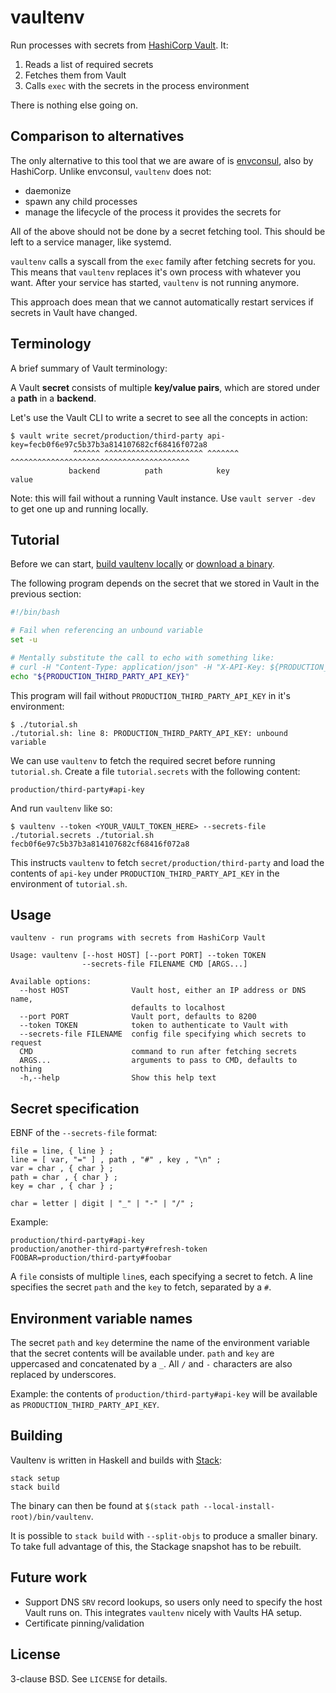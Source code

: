 # vaultenv

Run processes with secrets from [HashiCorp Vault]. It:

 1. Reads a list of required secrets
 2. Fetches them from Vault
 4. Calls `exec` with the secrets in the process environment

There is nothing else going on.

## Comparison to alternatives

The only alternative to this tool that we are aware of is [envconsul], also by
HashiCorp. Unlike envconsul, `vaultenv` does not:

 - daemonize
 - spawn any child processes
 - manage the lifecycle of the process it provides the secrets for

All of the above should not be done by a secret fetching tool. This should be
left to a service manager, like systemd.

`vaultenv` calls a syscall from the `exec` family after fetching secrets for
you. This means that `vaultenv` replaces it's own process with whatever you want.
After your service has started, `vaultenv` is not running anymore.

This approach does mean that we cannot automatically restart services if
secrets in Vault have changed.

## Terminology

A brief summary of Vault terminology:

A Vault **secret** consists of multiple **key/value pairs**, which are stored
under a **path** in a **backend**.

Let's use the Vault CLI to write a secret to see all the concepts in action:

```shell
$ vault write secret/production/third-party api-key=fecb0f6e97c5b37b3a814107682cf68416f072a8
              ^^^^^^ ^^^^^^^^^^^^^^^^^^^^^^ ^^^^^^^ ^^^^^^^^^^^^^^^^^^^^^^^^^^^^^^^^^^^^^^^^
             backend          path            key                   value
```

Note: this will fail without a running Vault instance. Use `vault server -dev`
to get one up and running locally.

## Tutorial

Before we can start, [build vaultenv locally][build-vaultenv] or [download a
binary][download-vaultenv].

The following program depends on the secret that we stored in Vault in the
previous section:

```bash
#!/bin/bash

# Fail when referencing an unbound variable
set -u

# Mentally substitute the call to echo with something like:
# curl -H "Content-Type: application/json" -H "X-API-Key: ${PRODUCTION_THIRD_PARTY_API_KEY}" -X POST -d '{"my": "payload"}' https://example.com/
echo "${PRODUCTION_THIRD_PARTY_API_KEY}"
```

This program will fail without `PRODUCTION_THIRD_PARTY_API_KEY` in it's
environment:

```
$ ./tutorial.sh
./tutorial.sh: line 8: PRODUCTION_THIRD_PARTY_API_KEY: unbound variable
```

We can use `vaultenv` to fetch the required secret before running `tutorial.sh`.
Create a file `tutorial.secrets` with the following content:

```
production/third-party#api-key
```

And run `vaultenv` like so:

```
$ vaultenv --token <YOUR_VAULT_TOKEN_HERE> --secrets-file ./tutorial.secrets ./tutorial.sh
fecb0f6e97c5b37b3a814107682cf68416f072a8
```

This instructs `vaultenv` to fetch `secret/production/third-party` and load the
contents of `api-key` under `PRODUCTION_THIRD_PARTY_API_KEY` in the environment
of `tutorial.sh`.

## Usage

```
vaultenv - run programs with secrets from HashiCorp Vault

Usage: vaultenv [--host HOST] [--port PORT] --token TOKEN
                --secrets-file FILENAME CMD [ARGS...]

Available options:
  --host HOST              Vault host, either an IP address or DNS name,
                           defaults to localhost
  --port PORT              Vault port, defaults to 8200
  --token TOKEN            token to authenticate to Vault with
  --secrets-file FILENAME  config file specifying which secrets to request
  CMD                      command to run after fetching secrets
  ARGS...                  arguments to pass to CMD, defaults to nothing
  -h,--help                Show this help text
```

## Secret specification

EBNF of the `--secrets-file` format:

```
file = line, { line } ;
line = [ var, "=" ] , path , "#" , key , "\n" ;
var = char , { char } ;
path = char , { char } ;
key = char , { char } ;

char = letter | digit | "_" | "-" | "/" ;
```

Example:

```
production/third-party#api-key
production/another-third-party#refresh-token
FOOBAR=production/third-party#foobar
```

A `file` consists of multiple `line`s, each specifying a secret to fetch. A
line specifies the secret `path` and the `key` to fetch, separated by a `#`.

## Environment variable names

The secret `path` and `key` determine the name of the environment variable
that the secret contents will be available under. `path` and `key` are
uppercased and concatenated by a `_`. All `/` and `-` characters are also
replaced by underscores.

Example: the contents of `production/third-party#api-key` will be available
as `PRODUCTION_THIRD_PARTY_API_KEY`.

## Building

Vaultenv is written in Haskell and builds with [Stack][stack]:

    stack setup
    stack build

The binary can then be found at `$(stack path --local-install-root)/bin/vaultenv`.

It is possible to `stack build` with `--split-objs` to produce a smaller binary.
To take full advantage of this, the Stackage snapshot has to be rebuilt.

## Future work

 - Support DNS `SRV` record lookups, so users only need to specify the host
   Vault runs on. This integrates `vaultenv` nicely with Vaults HA setup.
 - Certificate pinning/validation

## License

3-clause BSD. See `LICENSE` for details.

  [HashiCorp Vault]: https://www.vaultproject.io/
  [envconsul]: https://github.com/hashicorp/envconsul
  [stack]: https://haskellstack.org
  [build-vaultenv]:#building
  [download-vaultenv]:https://github.com/channable/vaultenv/releases
